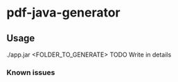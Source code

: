 # pdf-java-generator

## Usage
./app.jar <FOLDER_TO_GENERATE>
TODO Write in details

### Known issues
